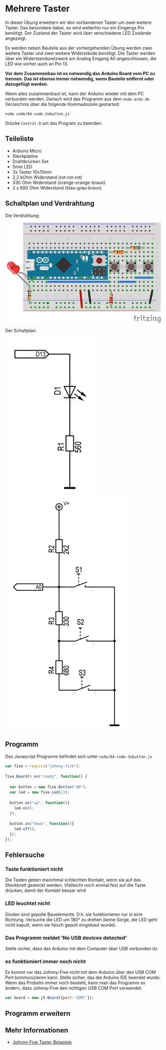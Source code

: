 # Mehrere Taster

In dieser Übung erweitern wir den vorhandenen Taster um zwei weitere Taster. Das besondere dabei, es wird weiterhin nur ein Eingangs Pin benötigt. Der Zustand der Taster wird über verschiedene LED Zustände angezeigt.

Es werden neben Bauteile aus der vorhergehenden Übung werden zwei weitere Taster und zwei weitere Widerstände benötigt. Die Taster werden über ein Widerstandsnetzwerk am Analog Eingang A0 angeschlossen, die LED wie vorher auch an Pin 13. 

**Vor dem Zusammenbau ist es notwendig das Arduino Board vom PC zu trennen. Das ist ebenso immer notwendig, wenn Bauteile entfernt oder dazugefügt werden.**

Wenn alles zusammenbaut ist, kann der Arduino wieder mit dem PC verbunden werden. Danach wird das Programm aus dem `node-ardx-de` Verzeichnis über die folgende Kommadozeile gestarted:

```shell
node code/04-code-3xbutton.js`
```

Drücke `Control-D` um das Program zu beenden.

## Teileliste

* Arduino Micro
* Steckplatine
* Drahtbrücken Set
* 5mm LED 
* 3x Taster 10x10mm
* 2,2 kOhm Widerstand (rot-rot-rot)
* 330 Ohm Widerstand (orange-orange-braun)
* 2 x 680 Ohm Widerstand (blau-grau-braun)

## Schaltplan und Verdrahtung

Die Verdrahtung:

![Verdrahtung](../../images/circ/04-LED-3xButton_Steckplatine.png "Verdrahtung")

Der Schaltplan:

![Schaltplan](../../images/circ/led-schematic.png "Schaltplan")
![Schaltplan](../../images/circ/3xbutton-schematic.png "Schaltplan")

## Programm

Das Javascript Programm befindet sich unter `code/04-code-3xbutton.js`

```javascript
var five = require("johnny-five");

five.Board().on("ready", function() {

  var button = new five.Button("A0");
  var led = new five.Led(13);

  button.on("up", function(){
    led.on();
  });

  button.on("down", function(){
    led.off();
  });
});
```
	
## Fehlersuche

### Taste funktioniert nicht

Die Tasten geben manchmal schlechten Kontakt, wenn sie auf das Steckbrett gesteckt werden. VIelleicht noch einmal fest auf die Taste drücken, damit der Kontakt besser wird 

### LED leuchtet nicht

Dioden sind gepolte Bauelemente. D.h. sie funktionieren nur in eine Richtung. Versuche die LED um 180° zu drehen (keine Sorge, die LED geht nicht kaputt, wenn sie falsch gepolt eingebaut wurde).


###  Das Programm meldet 'No USB devices detected'

Stelle sicher, dass das Arduino mit dem Computer über USB verbunden ist.

### es funktioniert immer noch nicht

Es kommt vor das Johnny-Five nicht mit dem Arduino über den USB COM Port kommunizieren kann. Stelle sicher, das die Arduino IDE beendet wurde. Wenn das Probelm immer noch besteht, kann man das Programm so ändern, dass Johnny-Five den richtigen USB COM Port verwendet:

```javascript
var board = new j5.Board({port:'COM7'});
```

## Programm erweitern

## Mehr Informationen

* [Johnny-Five Taster Beispiele](http://johnny-five.io/api/button/)
